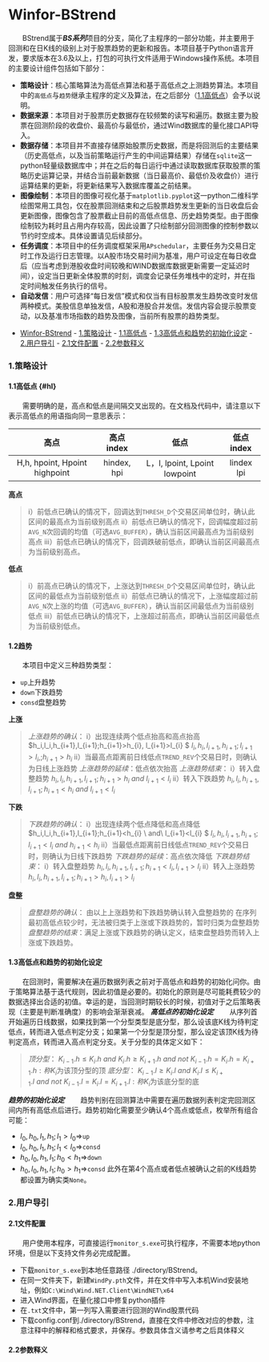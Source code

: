 # Winfor-BStrend
&emsp;&emsp;BStrend属于<b>*BS系列*</b>项目的分支，简化了主程序的一部分功能，并主要用于回测和在日K线的级别上对于股票趋势的更新和报告。本项目基于Python语言开发，要求版本在3.6及以上，打包的可执行文件适用于Windows操作系统。本项目的主要设计组件包括如下部分：
+ **策略设计**：核心策略算法为高低点算法和基于高低点之上测趋势算法。本项目中的`高低点`与``趋势``继承主程序的定义及算法，在之后部分（[1.1高低点](#hl)）会予以说明。
+ **数据来源**：本项目对于股票历史数据存在较频繁的读写和遍历。数据主要为股票在回测阶段的收盘价、最高价与最低价，通过Wind数据库的量化接口API导入。
+ **数据存储**：本项目并不直接存储原始股票历史数据，而是将回测后的主要结果（历史高低点，以及当前策略运行产生的中间运算结果）存储在`sqlite`这一python轻量级数据库中；并在之后的每日运行中通过读取数据库获取股票的策略历史运算记录，并结合当前最新数据（当日最高价、最低价及收盘价）进行运算结果的更新，将更新结果写入数据库覆盖之前结果。
+ **图像绘制**：本项目的图像可视化基于`matplotlib.pyplot`这一python二维科学绘图常用工具包，仅在股票回测结束和之后股票趋势发生更新的当日收盘后会更新图像，图像包含了股票截止目前的高低点信息、历史趋势类型。由于图像绘制较为耗时且占用内存较高，因此设置了只绘制部分回测图像的控制参数以节约时空成本。具体设置请见后续部分。
+ **任务调度**：本项目中的任务调度框架采用`APschedular`，主要任务为交易日定时工作及运行日志管理。以A股市场交易时间为基准，用户可设定在每日收盘后（应当考虑到港股收盘时间较晚和WIND数据库数据更新需要一定延迟时间），设定当日更新全体股票的时刻，调度会记录任务堆栈中的定时，并在指定时间触发任务执行的信号。
+ **自动发信**：用户可选择“每日发信”模式和仅当有目标股票发生趋势改变时发信两种模式。美股信息单独发信，A股和港股合并发信。发信内容会提示股票变动，以及基准市场指数的趋势及图像，当前所有股票的趋势类型。
<!-- TOC START min:1 max:6 link:true update:true -->
- [Winfor-BStrend](#winfor-bstrend)
        - [1.策略设计](#1策略设计)
            - [1.1高低点](#11高低点)
            - [1.3高低点和趋势的初始化设定](#13高低点和趋势的初始化设定)
        - [2.用户导引](#2用户导引)
            - [2.1文件配置](#21文件配置)
            - [2.2参数释义](#22参数释义)

<!-- TOC END -->



### 1.策略设计
#### 1.1高低点 {#hl}
&emsp;&emsp;需要明确的是，高点和低点是间隔交叉出现的。在文档及代码中，请注意以下表示高低点的用语指向同一意思表示：


|             高点             |  高点index |             低点             |  低点index |
|:----------------------------:|:----------:|:----------------------------:|:----------:|
| H,h, hpoint, Hpoint highpoint | hindex, hpi | L，l, lpoint, Lpoint lowpoint | lindex lpi |
**高点**
> i）前低点已确认的情况下，回调达到`THRESH_D`个交易区间单位时，确认此区间的最高点为当前级别高点
ii）前低点已确认的情况下，回调幅度超过前`AVG_N`次回调的均值（可选`AVG_BUFFER`），确认当前区间最高点为当前级别高点
iii）前低点已确认的情况下，回调跌破前低点，即确认当前区间最高点为当前级别高点。

**低点**
> i）前高点已确认的情况下，上涨达到`THRESH_D`个交易区间单位时，确认此区间的最低点为当前级别低点
ii）前低点已确认的情况下，上涨幅度超过前`AVG_N`次上涨的均值（可选`AVG_BUFFER`），确认当前区间最低点为当前级别低点
iii）前低点已确认的情况下，上涨超过前高点，即确认当前区间最低点为当前级别低点。
#### 1.2趋势
&emsp;&emsp;本项目中定义三种趋势类型：
* `up`上升趋势
* `down`下跌趋势
* `consd`盘整趋势

**上涨**
> *上涨趋势的确认*：
i）出现连续两个低点抬高和高点抬高
 $h_i,l_i,h_{i+1},l_{i+1};h_{i+1}>h_{i}, l_{i+1}>l_{i} $
 $l_i,h_i,l_{i+1},h_{i+1};l_{i+1}>l_{i},;h_{i+1}>h_{i}$
 ii）当最高点距离前日线低点`TREND_REV`个交易日时，则确认为日线上涨趋势
*上涨趋势的延续*：低点依次抬高
*上涨趋势结束*：
i）转入盘整趋势
 $h_i,l_i,h_{i+1},l_{i+1};h_{i+1}>h_{i} \ and \ l_{i+1}<l_i$
 ii）转入下跌趋势
 $h_i,l_i,h_{i+1},l_{i+1};h_{i+1}<h_i \ and \ l_{i+1}<l_i$

 **下跌**
 > *下跌趋势的确认*：
 i）出现连续两个低点降低和高点降低
  $h_i,l_i,h_{i+1},l_{i+1};h_{i+1}<h_{i} \ and\ l_{i+1}<l_{i} $
  $l_i,h_i,l_{i+1},h_{i+1};l_{i+1}<l_{i}\ and\ h_{i+1}<h_{i}$
  ii）当最低点距离前日线低点`TREND_REV`个交易日时，则确认为日线下跌趋势
 *下跌趋势的延续*：高点依次降低
 *下跌趋势结束*：
 i）转入盘整趋势
  $h_i,l_i,h_{i+1},l_{i+1};h_{i+1}<l_{i},l_{i+1}>l_i$
  ii）转入上涨趋势
  $h_i,l_i,h_{i+1},l_{i+1};h_{i+1}>h_i,l_{i+1}>l_i$

  **盘整**
  > *盘整趋势的确认*：
  > 由以上上涨趋势和下跌趋势确认转入盘整趋势的
  在序列最初高低点较少时，无法被归类于上涨或下跌趋势的，暂时归类为盘整趋势
  *盘整趋势的结束*：满足上涨或下跌趋势的确认定义，结束盘整趋势而转入上涨或下跌趋势。

#### 1.3高低点和趋势的初始化设定
&emsp;&emsp;在回测时，需要解决在遍历数据列表之前对于高低点和趋势的初始化问你。由于策略算法基于迭代规则，因此初值是必要的。初始化的原则是尽可能耗费较少的数据选择出合适的初值。幸运的是，当回测时期较长的时候，初值对于之后策略表现（主要是判断准确度）的影响会渐渐衰减。
<b>*高低点的初始化设定*</b>
&emsp;&emsp;从序列首开始遍历日线数据，如果找到第一个分型类型是底分型，那么设该底K线为待判定低点，转而进入低点判定分支；如果第一个分型是顶分型，那么设定该顶K线为待判定高点，转而进入高点判定分支。关于分型的具体定义如下：
> *顶分型*：
$K_{i-1}.h\le K_i.h\ and\ K_i.h\ge K_{i+1}.h \ and \ not \ K_{i-1}.h=K_i.h=K_{i+1}.h:称K_i$为该顶分型的顶
*底分型*：
$K_{i-1}.l\ge K_i.l\ and\ K_i.l\le K_{i+1}.l\ and \ not \ K_{i-1}.l=K_i.l=K_{i+1}.l:称K_i$为该底分型的底

<b>*趋势的初始化设定*</b>
&emsp;&emsp;趋势判别在回测算法中需要在遍历数据列表判定完回测区间内所有高低点后进行。趋势初始化需要至少确认4个高点或低点，枚举所有组合可能：
- $l_0, h_0, l_1, h_1; l_1>l_0\Rightarrow$`up`
- $l_0, h_0, l_1, h_1; l_1<l_0\Rightarrow$`consd`
- $h_0, l_0, h_1, l_1; h_0<h_1\Rightarrow$`down`
- $h_0, l_0, h_1, l_1; h_0>h_1\Rightarrow$`consd`
此外在第4个高点或者低点被确认之前的K线趋势都设置为确实类`None`。

### 2.用户导引
#### 2.1文件配置
&emsp;&emsp;用户使用本程序，可直接运行`monitor_s.exe`可执行程序，不需要本地python环境，但是以下支持文件务必完成配置。
- 下载`monitor_s.exe`到本地任意路径 ./directory/BStrend。
- 在同一文件夹下，新建`WindPy.pth`文件，并在文件中写入本机Wind安装地址，例如`C:\Wind\Wind.NET.Client\WindNET\x64`
- 进入Wind界面，在量化接口中修复python插件
- 在`.txt`文件中，第一列写入需要进行回测的Wind股票代码
- 下载config.conf到./directory/BStrend，直接在文件中修改对应的参数，注意注释中的解释和格式要求，并保存。参数具体含义请参考之后具体释义
#### 2.2参数释义

